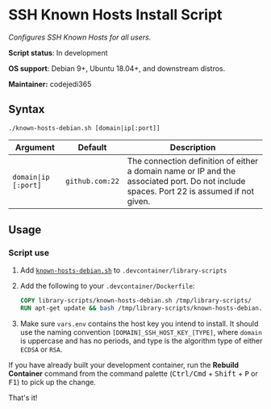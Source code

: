 # SSH Known Hosts Install Script

_Configures SSH Known Hosts for all users._

**Script status**: In development

**OS support**: Debian 9+, Ubuntu 18.04+, and downstream distros.

**Maintainer:** codejedi365

## Syntax

```text
./known-hosts-debian.sh [domain|ip[:port]]
```

| Argument             | Default         | Description                                                                                                                              |
| -------------------- | --------------- | ---------------------------------------------------------------------------------------------------------------------------------------- |
| `domain\|ip [:port]` | `github.com:22` | The connection definition of either a domain name or IP and the associated port. Do not include spaces. Port 22 is assumed if not given. |

## Usage

### Script use

1. Add [`known-hosts-debian.sh`](../known-hosts-debian.sh) to `.devcontainer/library-scripts`

2. Add the following to your `.devcontainer/Dockerfile`:

   ```Dockerfile
   COPY library-scripts/known-hosts-debian.sh /tmp/library-scripts/
   RUN apt-get update && bash /tmp/library-scripts/known-hosts-debian.sh
   ```

3. Make sure `vars.env` contains the host key you intend to install. It should use the naming
   convention `[DOMAIN]_SSH_HOST_KEY_[TYPE]`, where `domain` is uppercase and has no periods, and
   type is the algorithm type of either `ECDSA` or `RSA`.

If you have already built your development container, run the **Rebuild Container** command from the
command palette (<kbd>Ctrl/Cmd</kbd> + <kbd>Shift</kbd> + <kbd>P</kbd> or <kbd>F1</kbd>) to pick up
the change.

That's it!
